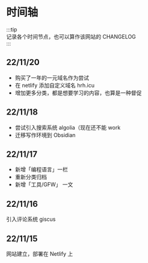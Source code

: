 # 时间轴

:::tip  
记录各个时间节点，也可以算作该网站的 CHANGELOG  
:::

## 22/11/20

- 购买了一年的一元域名作为尝试
- 在 netlify 添加自定义域名 hrh.icu
- 增加更多分类，都是想要学习的内容，也算是一种督促


## 22/11/18

- 尝试引入搜索系统 algolia（现在还不能 work
- 迁移写作环境到 Obsidian


## 22/11/17

- 新增「编程语言」一栏
- 重新分类归档
- 新增「工具/GFW」 一文


## 22/11/16

引入评论系统 giscus


## 22/11/15

网站建立，部署在 Netlify 上